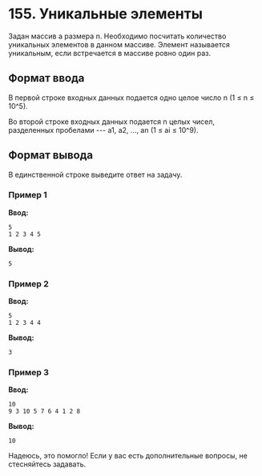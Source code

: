 # 155. Уникальные элементы

Задан массив a размера n. Необходимо посчитать количество уникальных элементов в данном массиве. Элемент называется уникальным, если встречается в массиве ровно один раз.

## Формат ввода

В первой строке входных данных подается одно целое число n (1 ≤ n ≤ 10^5).

Во второй строке входных данных подается n целых чисел, разделенных пробелами --- a1, a2, ..., an (1 ≤ ai ≤ 10^9).

## Формат вывода

В единственной строке выведите ответ на задачу.


### Пример 1

**Ввод:**
```
5
1 2 3 4 5
```

**Вывод:**
```
5
```

### Пример 2

**Ввод:**
```
5
1 2 3 4 4
```

**Вывод:**
```
3
```

### Пример 3

**Ввод:**
```
10
9 3 10 5 7 6 4 1 2 8
```

**Вывод:**
```
10
```

Надеюсь, это помогло! Если у вас есть дополнительные вопросы, не стесняйтесь задавать.
